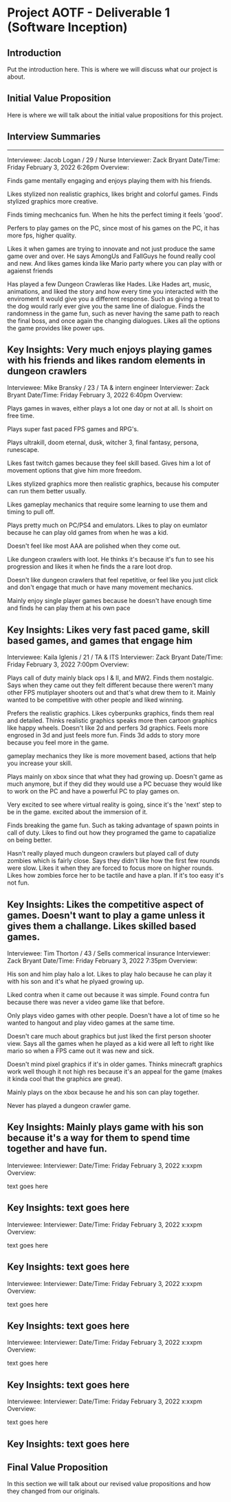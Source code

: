 # Project AOTF - Deliverable 1 (Software Inception)

## Introduction
Put the introduction here. This is where we will discuss what our project is about.

## Initial Value Proposition
Here is where we will talk about the initial value propositions for this project.

## Interview Summaries
-----------------------------------------------------------------------------------------------------------------------
Interviewee: Jacob Logan / 29 / Nurse
Interviewer: Zack Bryant
Date/Time: Friday February 3, 2022 6:26pm
Overview: 

Finds game mentally engaging and enjoys playing them with his friends.

Likes stylized non realistic graphics, likes bright and colorful games. Finds stylized graphics more creative.

Finds timing mechcanics fun. When he hits the perfect timing it feels 'good'.

Perfers to play games on the PC, since most of his games on the PC, it has more fps, higher quality.

Likes it when games are trying to innovate and not just produce the same game over and over. He says AmongUs and FallGuys he found really cool and new. And likes games kinda like Mario party where you can play with or agaienst friends

Has played a few Dungeon Crawleras like Hades. Like Hades art, music, animations, and liked the story and how every time you interacted with the enviroment it would give you a different response. Such as giving a treat to the dog would rarly ever give you the same line of dialogue. Finds the randomness in the game fun, such as never having the same path to reach the final boss, and once again the changing dialogues. Likes all the options the game provides like power ups.

Key Insights: Very much enjoys playing games with his friends and likes random elements in dungeon crawlers
-----------------------------------------------------------------------------------------------------------------------

Interviewee: Mike Bransky / 23 / TA & intern engineer
Interviewer: Zack Bryant
Date/Time: Friday February 3, 2022 6:40pm
Overview: 

Plays games in waves, either plays a lot one day or not at all. Is shoirt on free time.

Plays super fast paced FPS games and RPG's.

Plays ultrakill, doom eternal, dusk, witcher 3, final fantasy, persona, runescape.

Likes fast twitch games because they feel skill based. Gives him a lot of movement options that give him more freedom.

Likes stylized graphics more then realistic graphics, because his computer can run them better usually.

Likes gameplay mechanics that require some learning to use them and timing to pull off.

Plays pretty much on PC/PS4 and emulators. Likes to play on eumlator because he can play old games from when he was a kid.

Doesn't feel like most AAA are polished when they come out.

Like dungeon crawlers with loot. He thinks it's because it's fun to see his progression and likes it when he finds the a rare loot drop.

Doesn't like dungeon crawlers that feel repetitive, or feel like you just click and don't engage that much or have many movement mechanics.

Mainly enjoy single player games because he doesn't have enough time and finds he can play them at his own pace

Key Insights: Likes very fast paced game, skill based games, and games that engage him
-----------------------------------------------------------------------------------------------------------------------

Interviewee: Kaila Iglenis / 21 / TA & ITS
Interviewer: Zack Bryant
Date/Time: Friday February 3, 2022 7:00pm
Overview:

Plays call of duty mainly black ops I & II, and MW2. Finds them nostalgic. Says when they came out they felt different because there weren't many other FPS mutiplayer shooters out and that's what drew them to it. Mainly wanted to be competitive with other people and liked winning.

Prefers the realistic graphics. Likes cyberpunks graphics, finds them real and detailed. Thinks realistic graphics speaks more then cartoon graphics like happy wheels. Doesn't like 2d and perfers 3d graphics. Feels more engrosed in 3d and just feels more fun. Finds 3d adds to story more because you feel more in the game.

gameplay mechanics they like is more movement based, actions that help you increase your skill.

Plays mainly on xbox since that what they had growing up. Doesn't game as much anymore, but if they did they would use a PC becuase they would like to work on the PC and have a powerful PC to play games on.

Very excited to see where virtual reality is going, since it's the 'next' step to be in the game. excited about the immersion of it.

Finds breaking the game fun. Such as taking advantage of spawn points in call of duty. Likes to find out how they programed the game to capatialize on being better.

Hasn't really played much dungeon crawlers but played call of duty zombies which is fairly close. Says they didn't like how the first few rounds were slow. Likes it when they are forced to focus more on higher rounds. Likes how zombies force her to be tactile and have a plan. If it's too easy it's not fun.



Key Insights: Likes the competitive aspect of games. Doesn't want to play a game unless it gives them a challange. Likes skilled based games.
-----------------------------------------------------------------------------------------------------------------------

Interviewee: Tim Thorton / 43 / Sells commerical insurance
Interviewer: Zack Bryant
Date/Time: Friday February 3, 2022 7:35pm
Overview:

His son and him play halo a lot. Likes to play halo because he can play it with his son and it's what he plyaed growing up.

Liked contra when it came out because it was simple. Found contra fun because there was never a video game like that before.

Only plays video games with other people. Doesn't have a lot of time so he wanted to hangout and play video games at the same time.

Doesn't care much about graphics but just liked the first person shooter view. Says all the games when he played as a kid were all left to right like mario so when a FPS came out it was new and sick.

Doesn't mind pixel graphics if it's in older games. Thinks minecraft graphics work well though it not high res because it's an appeal for the game (makes it kinda cool that the graphics are great).

Mainly plays on the xbox because he and his son can play together.

Never has played a dungeon crawler game.

Key Insights: Mainly plays game with his son because it's a way for them to spend time together and have fun.
-----------------------------------------------------------------------------------------------------------------------

Interviewee: 
Interviewer: 
Date/Time: Friday February 3, 2022 x:xxpm
Overview:

text goes here

Key Insights: text goes here
-----------------------------------------------------------------------------------------------------------------------

Interviewee: 
Interviewer: 
Date/Time: Friday February 3, 2022 x:xxpm
Overview:

text goes here

Key Insights: text goes here
-----------------------------------------------------------------------------------------------------------------------

Interviewee: 
Interviewer: 
Date/Time: Friday February 3, 2022 x:xxpm
Overview:

text goes here

Key Insights: text goes here
-----------------------------------------------------------------------------------------------------------------------

Interviewee: 
Interviewer: 
Date/Time: Friday February 3, 2022 x:xxpm
Overview:

text goes here

Key Insights: text goes here
-----------------------------------------------------------------------------------------------------------------------

Interviewee: 
Interviewer: 
Date/Time: Friday February 3, 2022 x:xxpm
Overview:

text goes here

Key Insights: text goes here
-----------------------------------------------------------------------------------------------------------------------

## Final Value Proposition
In this section we will talk about our revised value propositions and how they changed from our originals.
